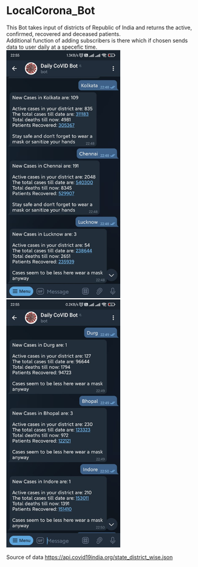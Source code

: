 # LocalCorona_Bot
This Bot takes input of districts of Republic of India and returns the active, confirmed, recovered and deceased patients.  
Additional function of adding subscribers is there which if chosen sends data to user daily at a specefic time.
<img src="img1.jpeg" width=300> 
<img src="img2.jpeg" width=300>

Source of data https://api.covid19india.org/state_district_wise.json


  
